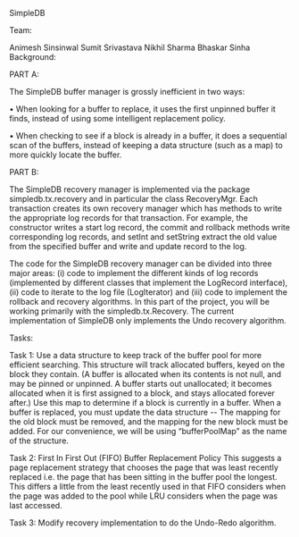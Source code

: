 SimpleDB

Team:

Animesh Sinsinwal
Sumit Srivastava
Nikhil Sharma
Bhaskar Sinha
Background:

PART A:

The SimpleDB buffer manager is grossly inefficient in two ways:

• When looking for a buffer to replace, it uses the first unpinned buffer it finds, instead of using some intelligent replacement policy.

• When checking to see if a block is already in a buffer, it does a sequential scan of the buffers, instead of keeping a data structure (such as a map) to more quickly locate the buffer.

PART B:

The SimpleDB recovery manager is implemented via the package simpledb.tx.recovery and in particular the class RecoveryMgr. Each transaction creates its own recovery manager which has methods to write the appropriate log records for that transaction. For example, the constructor writes a start log record, the commit and rollback methods write corresponding log records, and setInt and setString extract the old value from the specified buffer and write and update record to the log.

The code for the SimpleDB recovery manager can be divided into three major areas: (i) code to implement the different kinds of log records (implemented by different classes that implement the LogRecord interface), (ii) code to iterate to the log file (LogIterator) and (iii) code to implement the rollback and recovery algorithms. In this part of the project, you will be working primarily with the simpledb.tx.Recovery. The current implementation of SimpleDB only implements the Undo recovery algorithm.

Tasks:

Task 1: Use a data structure to keep track of the buffer pool for more efficient searching. This structure will track allocated buffers, keyed on the block they contain. (A buffer is allocated when its contents is not null, and may be pinned or unpinned. A buffer starts out unallocated; it becomes allocated when it is first assigned to a block, and stays allocated forever after.) Use this map to determine if a block is currently in a buffer. When a buffer is replaced, you must update the data structure -- The mapping for the old block must be removed, and the mapping for the new block must be added. For our convenience, we will be using “bufferPoolMap” as the name of the structure.

Task 2: First In First Out (FIFO) Buffer Replacement Policy This suggests a page replacement strategy that chooses the page that was least recently replaced i.e. the page that has been sitting in the buffer pool the longest. This differs a little from the least recently used in that FIFO considers when the page was added to the pool while LRU considers when the page was last accessed.

Task 3: Modify recovery implementation to do the Undo-Redo algorithm.
